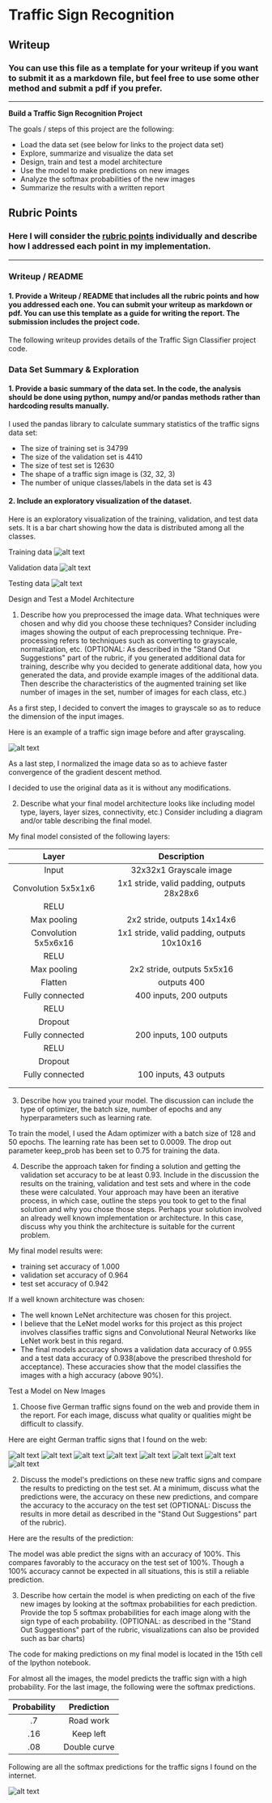 # **Traffic Sign Recognition** 

## Writeup

### You can use this file as a template for your writeup if you want to submit it as a markdown file, but feel free to use some other method and submit a pdf if you prefer.

---

**Build a Traffic Sign Recognition Project**

The goals / steps of this project are the following:
* Load the data set (see below for links to the project data set)
* Explore, summarize and visualize the data set
* Design, train and test a model architecture
* Use the model to make predictions on new images
* Analyze the softmax probabilities of the new images
* Summarize the results with a written report


[//]: # (Image References)

[image1]: ./examples/train_hist.png "train"
[image2]: ./examples/valid_hist.png "valid"
[image3]: ./examples/test_hist.png "test"
[image4]: ./examples/gray_original.png "gray"
[image5]: ./examples/several_signs.jpg "examples"
[image6]: ./examples/my_signs.png "final"
[image7]: ./examples/1x.png "Traffic Sign 2"
[image8]: ./examples/2x.png "Traffic Sign 3"
[image9]: ./examples/3x.png "Traffic Sign 4"
[image10]: ./examples/5x.png "Traffic Sign 5"
[image11]: ./examples/6x.png "Traffic Sign 6"
[image12]: ./examples/8x.png "Traffic Sign 7"
[image13]: ./examples/9x.png "Traffic Sign 8"
[image14]: ./examples/10x.png "Traffic Sign 9"
## Rubric Points
### Here I will consider the [rubric points](https://review.udacity.com/#!/rubrics/481/view) individually and describe how I addressed each point in my implementation.  

---
### Writeup / README

#### 1. Provide a Writeup / README that includes all the rubric points and how you addressed each one. You can submit your writeup as markdown or pdf. You can use this template as a guide for writing the report. The submission includes the project code.

The following writeup provides details of the Traffic Sign Classifier project code. 

### Data Set Summary & Exploration

#### 1. Provide a basic summary of the data set. In the code, the analysis should be done using python, numpy and/or pandas methods rather than hardcoding results manually.

I used the pandas library to calculate summary statistics of the traffic
signs data set:

* The size of training set is 34799
* The size of the validation set is 4410
* The size of test set is 12630
* The shape of a traffic sign image is (32, 32, 3)
* The number of unique classes/labels in the data set is 43

#### 2. Include an exploratory visualization of the dataset.

Here is an exploratory visualization of the training, validation, and test data sets. It is a bar chart showing how the data is distributed among all the classes. 

Training data 
![alt text][image1]

Validation data 
![alt text][image2]

Testing data 
![alt text][image3]

 Design and Test a Model Architecture

1. Describe how you preprocessed the image data. What techniques were chosen and why did you choose these techniques? Consider including images showing the output of each preprocessing technique. Pre-processing refers to techniques such as converting to grayscale, normalization, etc. (OPTIONAL: As described in the "Stand Out Suggestions" part of the rubric, if you generated additional data for training, describe why you decided to generate additional data, how you generated the data, and provide example images of the additional data. Then describe the characteristics of the augmented training set like number of images in the set, number of images for each class, etc.)

As a first step, I decided to convert the images to grayscale so as to reduce the dimension of the input images. 

Here is an example of a traffic sign image before and after grayscaling.

![alt text][image4]

As a last step, I normalized the image data so as to achieve faster convergence of the gradient descent method. 

I decided to use the original data as it is without any modifications. 

2. Describe what your final model architecture looks like including model type, layers, layer sizes, connectivity, etc.) Consider including a diagram and/or table describing the final model.

My final model consisted of the following layers:

| Layer         		|     Description	        					| 
|:---------------------:|:---------------------------------------------:| 
| Input         		| 32x32x1 Grayscale image   					| 
| Convolution 5x5x1x6  	| 1x1 stride, valid padding, outputs 28x28x6 	|
| RELU					|												|
| Max pooling	      	| 2x2 stride,  outputs 14x14x6  				|
| Convolution 5x5x6x16  | 1x1 stride, valid padding, outputs 10x10x16	|
| RELU					|												|
| Max pooling	      	| 2x2 stride,  outputs 5x5x16   				|
| Flatten    	      	| outputs 400      								|
| Fully connected		| 400 inputs, 200 outputs						|
| RELU					|												|
| Dropout				|												|
| Fully connected		| 200 inputs, 100 outputs						|
| RELU					|												|
| Dropout				|												|
| Fully connected		| 100 inputs, 43 outputs						|
|						|												|
|						|												|
 


3. Describe how you trained your model. The discussion can include the type of optimizer, the batch size, number of epochs and any hyperparameters such as learning rate.

To train the model, I used the Adam optimizer with a batch size of 128 and 50 epochs. The learning rate has been set to 0.0009.
The drop out parameter keep_prob has been set to 0.75 for training the data. 

4. Describe the approach taken for finding a solution and getting the validation set accuracy to be at least 0.93. Include in the discussion the results on the training, validation and test sets and where in the code these were calculated. Your approach may have been an iterative process, in which case, outline the steps you took to get to the final solution and why you chose those steps. Perhaps your solution involved an already well known implementation or architecture. In this case, discuss why you think the architecture is suitable for the current problem.

My final model results were:
* training set accuracy of 1.000
* validation set accuracy of 0.964
* test set accuracy of 0.942

If a well known architecture was chosen:
* The well known LeNet architecture was chosen for this project. 
* I believe that the LeNet model works for this project as this project involves classifies traffic signs and Convolutional Neural Networks like LeNet work best in this regard. 
* The final models accuracy shows a validation data accuracy of 0.955 and a test data accuracy of 0.938(above the prescribed threshold for acceptance). These accuracies show that the model classifies the images with a high accuracy (above 90%).
 

 Test a Model on New Images

1. Choose five German traffic signs found on the web and provide them in the report. For each image, discuss what quality or qualities might be difficult to classify.

Here are eight German traffic signs that I found on the web:

![alt text][image7] ![alt text][image8] ![alt text][image9] 
![alt text][image10] ![alt text][image11] ![alt text][image12] 
![alt text][image13] ![alt text][image14] 


2. Discuss the model's predictions on these new traffic signs and compare the results to predicting on the test set. At a minimum, discuss what the predictions were, the accuracy on these new predictions, and compare the accuracy to the accuracy on the test set (OPTIONAL: Discuss the results in more detail as described in the "Stand Out Suggestions" part of the rubric).

Here are the results of the prediction:

The model was able predict the signs with an accuracy of 100%. This compares favorably to the accuracy on the test set of 100%. Though a 100% accuracy cannot be expected in all situations, this is still a reliable prediction. 


3. Describe how certain the model is when predicting on each of the five new images by looking at the softmax probabilities for each prediction. Provide the top 5 softmax probabilities for each image along with the sign type of each probability. (OPTIONAL: as described in the "Stand Out Suggestions" part of the rubric, visualizations can also be provided such as bar charts)

The code for making predictions on my final model is located in the 15th cell of the Ipython notebook.

For almost all the images, the model predicts the traffic sign with a high probability. For the last image, the following were the softmax predictions. 

| Probability         	|     Prediction	        					| 
|:---------------------:|:---------------------------------------------:| 
| .7         			| Road work   									| 
| .16     				| Keep left 									|
| .08  				| Double curve										|

Following are all the softmax predictions for the traffic signs I found on the internet. 

![alt text][image6] 



